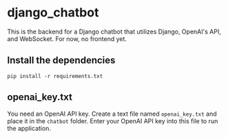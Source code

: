 # django_chatbot
This is the backend for a Django chatbot that utilizes Django, OpenAI's API, and WebSocket. For now, no frontend yet.

## Install the dependencies

```
pip install -r requirements.txt
```

## openai_key.txt

You need an OpenAI API key. Create a text file named `openai_key.txt` and place it in the `chatbot` folder. Enter your OpenAI API key into this file to run the application.